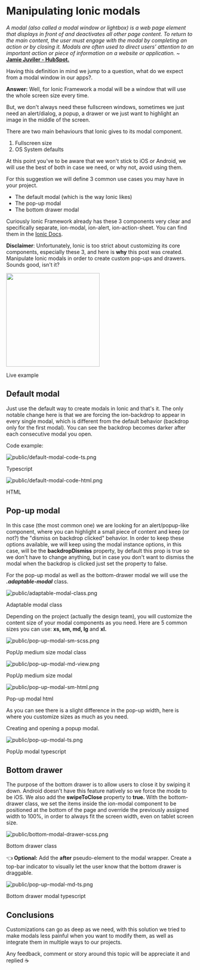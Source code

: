 # Manipulating Ionic modals

_A modal (also called a modal window or lightbox) is a web page element that displays in front of and deactivates all other page content. To return to the main content, the user must engage with the modal by completing an action or by closing it. Modals are often used to direct users’ attention to an important action or piece of information on a website or application.
~_ **[Jamie Juviler - HubSpot.](https://blog.hubspot.com/website/modal-web-design)**

Having this definition in mind we jump to a question, what do we expect from a modal window in our apps?.

**Answer:** Well, for Ionic Framework a modal will be a window that will use the whole screen size every time.

But, we don't always need these fullscreen windows, sometimes we just need an alert/dialog, a popup, a drawer or we just want to highlight an image in the middle of the screen.

There are two main behaviours that Ionic gives to its modal component.

1. Fullscreen size
2. OS System defaults

At this point you've to be aware that we won't stick to iOS or Android, we will use the best of both in case we need, or why not, avoid using them.

For this suggestion we will define 3 common use cases you may have in your project.

- The default modal (which is the way Ionic likes)
- The pop-up modal
- The bottom drawer modal

Curiously Ionic Framework already has these 3 components very clear and specifically separate, ion-modal, ion-alert, ion-action-sheet. You can find them in the [Ionic Docs](https://ionicframework.com/docs/components).

**Disclaimer**: Unfortunately, Ionic is too strict about customizing its core components, especially these 3, and here is **why** this post was created. Manipulate Ionic modals in order to create custom pop-ups and drawers. Sounds good, isn't it?

<img height="auto" width="250px" src="public/live-example.gif" />

Live example

## Default modal

Just use the default way to create modals in Ionic and that's it. The only notable change here is that we are forcing the ion-backdrop to appear in every single modal, which is different from the default behavior (backdrop only for the first modal). You can see the backdrop becomes darker after each consecutive modal you open.

Code example:

![public/default-modal-code-ts.png](public/default-modal-code-ts.png)

Typescript

![public/default-modal-code-html.png](public/default-modal-code-html.png)

HTML

## Pop-up modal

In this case (the most common one) we are looking for an alert/popup-like component, where you can highlight a small piece of content and keep (or not?) the "dismiss on backdrop clicked" behavior. In order to keep these options available, we will keep using the modal instance options, in this case, will be the **backdropDismiss** property, by default this prop is true so we don't have to change anything, but in case you don't want to dismiss the modal when the backdrop is clicked just set the property to false.

For the pop-up modal as well as the bottom-drawer modal we will use the **_.adaptable-modal_** class.

![public/adaptable-modal-class.png](public/adaptable-modal-class.png)

Adaptable modal class

Depending on the project (actually the design team), you will customize the content size of your modal components as you need. Here are 5 common sizes you can use: **xs, sm, md, lg** and **xl.**

![public/pop-up-modal-sm-scss.png](public/pop-up-modal-sm-scss.png)

PopUp medium size modal class

![public/pop-up-modal-md-view.png](public/pop-up-modal-md-view.png)

PopUp medium size modal

![public/pop-up-modal-sm-html.png](public/pop-up-modal-sm-html.png)

Pop-up modal html

As you can see there is a slight difference in the pop-up width, here is where you customize sizes as much as you need.

Creating and opening a popup modal.

![public/pop-up-modal-ts.png](public/pop-up-modal-ts.png)

PopUp modal typescript

## Bottom drawer

The purpose of the bottom drawer is to allow users to close it by swiping it down. Android doesn't have this feature natively so we force the mode to be iOS. We also add the **swipeToClose** property to **true.** With the bottom-drawer class, we set the items inside the ion-modal component to be positioned at the bottom of the page and override the previously assigned width to 100%, in order to always fit the screen width, even on tablet screen size.

![public/bottom-modal-drawer-scss.png](public/bottom-modal-drawer-scss.png)

Bottom drawer class

👈 **Optional:** Add the **after** pseudo-element to the modal wrapper. Create a top-bar indicator to visually let the user know that the bottom drawer is draggable.

![public/pop-up-modal-md-ts.png](public/pop-up-modal-md-ts.png)

Bottom drawer modal typescript

## Conclusions

Customizations can go as deep as we need, with this solution we tried to make modals less painful when you want to modify them, as well as integrate them in multiple ways to our projects.

Any feedback, comment or story around this topic will be appreciate it and replied ☕
